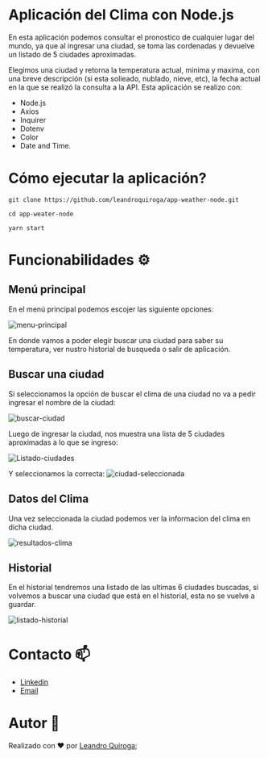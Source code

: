 # Aplicación del Clima con Node.js

En esta aplicación podemos consultar el pronostico de cualquier lugar del mundo, ya que al ingresar una ciudad, se toma las cordenadas y devuelve un listado de 5 ciudades aproximadas.

Elegimos una ciudad y retorna la temperatura actual, minima y maxima, con una breve descripción (si esta solieado, nublado, nieve, etc), la fecha actual en la que se realizó la consulta a la API. Esta aplicación se realizo con: 


* Node.js
* Axios
* Inquirer
* Dotenv
* Color
* Date and Time.



# Cómo ejecutar la aplicación?


```
git clone https://github.com/leandroquiroga/app-weather-node.git

cd app-weater-node

yarn start

```



# Funcionabilidades ⚙️

## Menú principal 
En el menú principal podemos escojer las siguiente opciones: 


![menu-principal](https://user-images.githubusercontent.com/80013958/179821864-c886a3e3-953e-4664-bd89-b6b153d8bd9f.png)


En donde vamos a poder elegir buscar una ciudad para saber su temperatura, ver nustro historial de busqueda o salir de aplicación. 

## Buscar una ciudad
Si seleccionamos la opción de buscar el clima de una ciudad no va a pedir ingresar el nombre de la ciudad: 


![buscar-ciudad](https://user-images.githubusercontent.com/80013958/179822128-f2a71c1d-192d-4918-ac4b-0eb3e148f0a4.png)


Luego de ingresar la ciudad, nos muestra una lista de 5 ciudades aproximadas a lo que se ingreso: 

![Listado-ciudades](https://user-images.githubusercontent.com/80013958/179822153-ace11eb6-4d3a-4085-9582-967bd6379fbb.png)

Y seleccionamos la correcta: 
![ciudad-seleccionada](https://user-images.githubusercontent.com/80013958/179822162-5a745f48-fc40-484d-aabe-f56ede3eb373.png)


## Datos del Clima
Una vez seleccionada la ciudad podemos ver la informacion del clima en dicha ciudad. 

![resultados-clima](https://user-images.githubusercontent.com/80013958/179822181-ce5dbe50-71a4-465b-8859-c122ac7bded9.png)

## Historial
En el historial tendremos una listado de las ultimas 6 ciudades buscadas, si volvemos a buscar una ciudad que está en el historial, esta no se vuelve a guardar. 

![listado-historial](https://user-images.githubusercontent.com/80013958/179822199-0d70d02f-7317-4c8a-8125-ce6adcf92524.png)


# Contacto 📫
- [Linkedin](https://www.linkedin.com/in/leanquiroga95/)
- [Email](mailto:leandroquiroga9514@gmail.com)

# Autor 👤
Realizado con ❤️ por [Leandro Quiroga](https://github.com/leandroquiroga);
